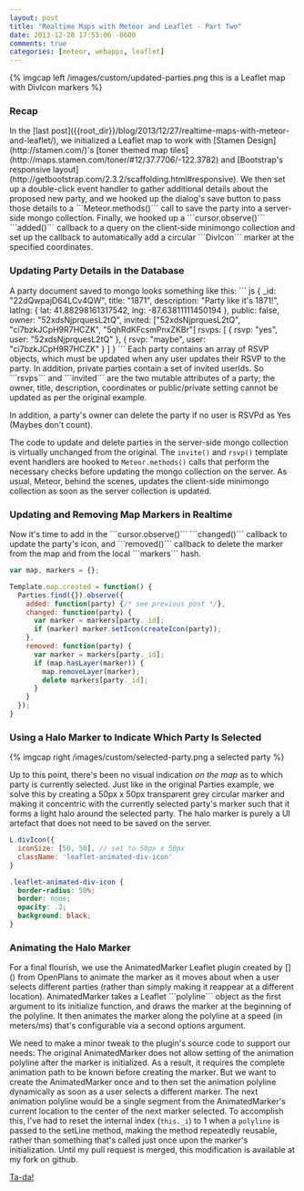 ```yaml
---
layout: post
title: "Realtime Maps with Meteor and Leaflet - Part Two"
date: 2013-12-28 17:53:06 -0600
comments: true
categories: [meteor, webapps, leaflet]
---
```

{% imgcap left /images/custom/updated-parties.png this is a Leaflet map with DivIcon markers %} 
<h3>Recap</h3>
In the [last post]({{root_dir}}/blog/2013/12/27/realtime-maps-with-meteor-and-leaflet/), we initialized a Leaflet map to work with [Stamen Design](http://stamen.com/)'s [toner themed map tiles](http://maps.stamen.com/toner/#12/37.7706/-122.3782) and [Bootstrap's responsive layout](http://getbootstrap.com/2.3.2/scaffolding.html#responsive). We then set up a double-click event handler to gather additional details about the proposed new party, and we hooked up the dialog's save button to pass those details to a ```Meteor.methods()``` call to save the party into a server-side mongo collection. Finally, we hooked up a ```cursor.observe()``` ```added()``` callback to a query on the client-side minimongo collection and set up the callback to automatically add a circular ```DivIcon``` marker at the specified coordinates. 

<h3>Updating Party Details in the Database</h3>
A party document saved to mongo looks something like this:
``` js
{
  _id: "22dQwpajD64LCv4QW",
  title: "1871",
  description: "Party like it's 1871!",
  latlng: {
    lat: 41.88298161317542,
    lng:  -87.63811111450194
  },
  public: false,
  owner: "52xdsNjprquesL2tQ",
  invited: ["52xdsNjprquesL2tQ", "ci7bzkJCpH9R7HCZK", "5qhRdKFcsmPnxZKBr"]
  rsvps: [
    {
      rsvp: "yes",
      user: "52xdsNjprquesL2tQ"
    },
    {
      rsvp: "maybe",
      user: "ci7bzkJCpH9R7HCZK"
    }
  ]
}
```
Each party contains an array of RSVP objects, which must be updated when any user updates their RSVP to the party. In addition, private parties contain a set of invited userIds. So ```rsvps``` and ```invited``` are the two mutable attributes of a party; the owner, title, description, coordinates or public/private setting cannot be updated as per the original example. 

In addition, a party's owner can delete the party if no user is RSVPd as Yes (Maybes don't count).

The code to update and delete parties in the server-side mongo collection is virtually unchanged from the original. The ```invite()``` and ```rsvp()``` template event handlers are hooked to ```Meteor.methods()``` calls that perform the necessary checks before updating the mongo collection on the server. As usual, Meteor, behind the scenes, updates the client-side minimongo collection as soon as the server collection is updated.

<h3>Updating and Removing Map Markers in Realtime</h3>
Now it's time to add in the ```cursor.observe()``` ```changed()``` callback to update the party's icon, and ```removed()```  callback to delete the marker from the map and from the local ```markers``` hash.

``` js
var map, markers = {};

Template.map.created = function() {
  Parties.find({}).observe({
    added: function(party) {/* see previous post */},
    changed: function(party) {
      var marker = markers[party._id];
      if (marker) marker.setIcon(createIcon(party));
    },
    removed: function(party) {
      var marker = markers[party._id];
      if (map.hasLayer(marker)) {
        map.removeLayer(marker);
        delete markers[party._id];
      }
    }
  });
}
```
<h3>Using a Halo Marker to Indicate Which Party Is Selected</h3>
{% imgcap right /images/custom/selected-party.png a selected party %} 

Up to this point, there's been no visual indication _on the map_ as to which party is currently selected. Just like in the original Parties example, we solve this by creating a 50px x 50px transparent grey circular marker and making it concentric with the currently selected party's marker such that it forms a light halo around the selected party. The halo marker is purely a UI artefact that does not need to be saved on the server.

``` js
L.divIcon({
  iconSize: [50, 50], // set to 50px x 50px
  className: 'leaflet-animated-div-icon'
}
```
``` css
.leaflet-animated-div-icon {
  border-radius: 50%;
  border: none;
  opacity: .2;
  background: black;
}
```

<h3>Animating the Halo Marker</h3>
For a final flourish, we use the AnimatedMarker Leaflet plugin created by []() from OpenPlans to animate the marker as it moves about when a user selects different parties (rather than simply making it reappear at a different location). AnimatedMarker takes a Leaflet ```polyline``` object as the first argument to its  initialize function, and draws the marker at the beginning of the polyline. It then animates the marker along the polyline at a speed (in meters/ms) that's configurable via a second options argument. 

We need to make a minor tweak to the plugin's source code to support our needs: The original AnimatedMarker does not allow setting of the animation polyline after the marker is initialized. As a result, it requires the complete animation path to be known before creating the marker. But we want to create the AnimatedMarker once and to then set the animation polyline dynamically as soon as a user selects a different marker. The next animation polyline would be a single segment from the AnimatedMarker's current location to the center of the next marker selected. To accomplish this, I've had to reset the internal index (```this._i```) to 1 when a ```polyline``` is passed to the setLine method, making the method repeatedly reusable, rather than something that's called just once upon the marker's initialization. Until my pull request is merged, this modification is available at my fork on github.

[Ta-da!](http://chicago-parties.meteor.com)

